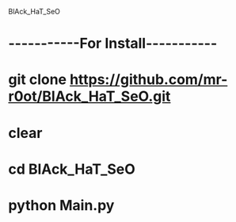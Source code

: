 BlAck_HaT_SeO
# -----------For Install-----------
# git clone https://github.com/mr-r0ot/BlAck_HaT_SeO.git
# clear
# cd BlAck_HaT_SeO
# python Main.py
